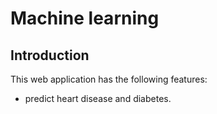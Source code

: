 # Machine learning

## Introduction

This web application has the following features:
- predict heart disease and diabetes.

